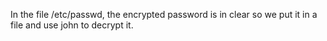 In the file /etc/passwd, the encrypted password is in clear so we put it in a file and use john to decrypt it.
